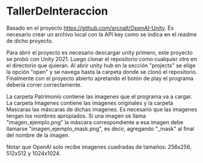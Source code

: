 # TallerDeInteraccion

Basado en el proyecto https://github.com/srcnalt/OpenAI-Unity. Es necesario crear un archivo local con la API key como se indica en el readme de dicho proyecto.

Para abrir el proyecto es necesario descargar unity primero, este proyecto se probó con Unity 2021. Luego clonar el repositorio como cualquier otro en el directorio que quieran. Al abrir unity hub en la sección "projects" se elige la opción "open" y se navega hasta la carpeta donde se clonó el repositorio. Finalmente con el proyecto abierto apretando el botón de play el programa debería correr correctamente.

La carpeta Patrimonio contiene las imagenes que el programa va a cargar. La carpeta Imagenes contiene las imagenes originales y la carpeta Mascaras las máscaras de dichas imagenes. Es necesario que las imagenes tengan los nombres apropiados. Si una imagen se llama "imagen_ejemplo.png" la máscara correspondiente a esa imagen debe llamarse "imagen_ejemplo_mask.png", es decir, agregando "_mask" al final del nombre de la imagen. 

Notar que OpenAI solo recibe imagenes cuadradas de tamaños: 256x256, 512x512 y 1024x1024.
